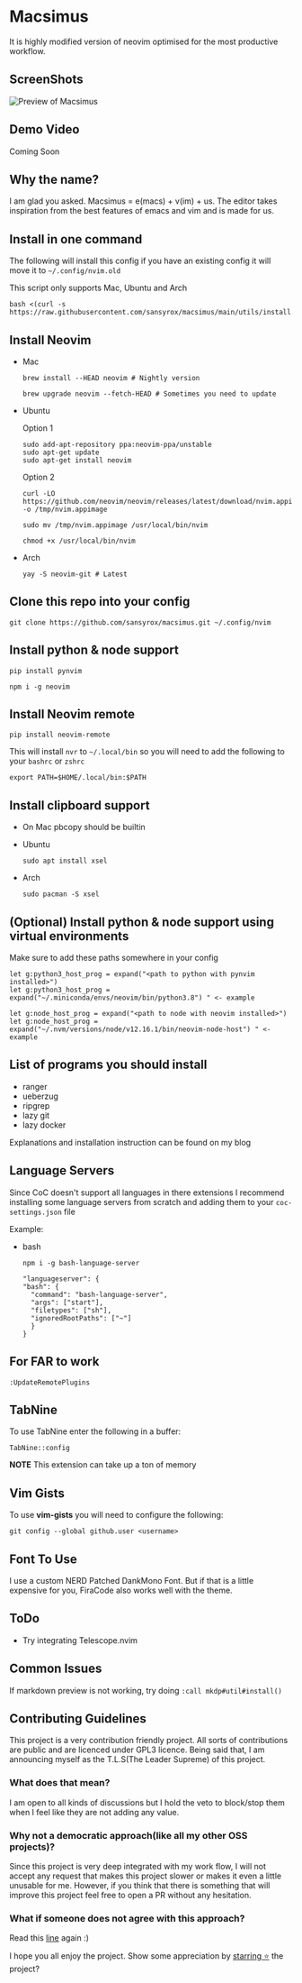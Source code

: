 # Macsimus

<!-- Place this tag where you want the button to render. -->

It is highly modified version of neovim optimised for the most productive workflow.

## ScreenShots

![Preview of Macsimus](./images/preview.png)

## Demo Video

Coming Soon

## Why the name?

I am glad you asked. Macsimus = e(macs) + v(im) + us.
The editor takes inspiration from the best features of emacs and vim and is made for us.

## Install in one command

The following will install this config if you have an existing config it will move it to `~/.config/nvim.old`

This script only supports Mac, Ubuntu and Arch

```
bash <(curl -s https://raw.githubusercontent.com/sansyrox/macsimus/main/utils/install.sh)
```

## Install Neovim

- Mac

  ```
  brew install --HEAD neovim # Nightly version

  brew upgrade neovim --fetch-HEAD # Sometimes you need to update
  ```

- Ubuntu

  Option 1
  ```
  sudo add-apt-repository ppa:neovim-ppa/unstable
  sudo apt-get update
  sudo apt-get install neovim
  ```
  
  Option 2
  ```
  curl -LO https://github.com/neovim/neovim/releases/latest/download/nvim.appimage -o /tmp/nvim.appimage

  sudo mv /tmp/nvim.appimage /usr/local/bin/nvim

  chmod +x /usr/local/bin/nvim
  ```

- Arch

  ```
  yay -S neovim-git # Latest
  ```

## Clone this repo into your config

```
git clone https://github.com/sansyrox/macsimus.git ~/.config/nvim
```

## Install python & node support

```
pip install pynvim
```

```
npm i -g neovim
```

## Install Neovim remote

```
pip install neovim-remote
```

This will install `nvr` to `~/.local/bin` so you will need to add the following to your `bashrc` or `zshrc`

```
export PATH=$HOME/.local/bin:$PATH
```

## Install clipboard support

- On Mac pbcopy should be builtin

- Ubuntu

  ```
  sudo apt install xsel
  ```

- Arch

  ```
  sudo pacman -S xsel
  ```

## (Optional) Install python & node support using virtual environments

Make sure to add these paths somewhere in your config

```
let g:python3_host_prog = expand("<path to python with pynvim installed>")
let g:python3_host_prog = expand("~/.miniconda/envs/neovim/bin/python3.8") " <- example

let g:node_host_prog = expand("<path to node with neovim installed>")
let g:node_host_prog = expand("~/.nvm/versions/node/v12.16.1/bin/neovim-node-host") " <- example
```

## List of programs you should install

- ranger
- ueberzug
- ripgrep
- lazy git
- lazy docker

Explanations and installation instruction can be found on my blog

## Language Servers

Since CoC doesn't support all languages in there extensions
I recommend installing some language servers from scratch
and adding them to your `coc-settings.json` file

Example:

- bash

  `npm i -g bash-language-server`

  ```
  "languageserver": {
  "bash": {
    "command": "bash-language-server",
    "args": ["start"],
    "filetypes": ["sh"],
    "ignoredRootPaths": ["~"]
    }
  }
  ```

## For FAR to work

```
:UpdateRemotePlugins
```

## TabNine

To use TabNine enter the following in a buffer:

```
TabNine::config
```

**NOTE** This extension can take up a ton of memory

## Vim Gists

To use **vim-gists** you will need to configure the following:

```
git config --global github.user <username>
```

## Font To Use

I use a custom NERD Patched DankMono Font. But if that is a little expensive for you, FiraCode also works well with the theme.

## ToDo

- Try integrating Telescope.nvim

## Common Issues

If markdown preview is not working, try doing `:call mkdp#util#install()`

## Contributing Guidelines

This project is a very contribution friendly project. All sorts of contributions are public and are licenced under GPL3 licence.
Being said that, I am announcing myself as the T.L.S(The Leader Supreme) of this project.

### What does that mean?

I am open to all kinds of discussions but I hold the veto to block/stop them when I feel like they are not adding any value.

### Why not a democratic approach(like all my other OSS projects)?

Since this project is very deep integrated with my work flow, I will not accept any request that makes this project slower or makes it even a little unusable for me.
However, if you think that there is something that will improve this project feel free to open a PR without any hesitation.

### What if someone does not agree with this approach?

Read this [line](https://github.com/sansyrox/macsimus#what-does-that-mean) again :)

I hope you all enjoy the project. Show some appreciation by
<a class="github-button" href="https://github.com/sansyrox/macsimus" data-icon="octicon-star" aria-label="Star sansyrox/macsimus on GitHub">starring ⭐</a> the project?
